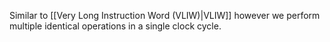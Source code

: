 Similar to [[Very Long Instruction Word (VLIW)|VLIW]] however we perform multiple identical operations in a single clock cycle.